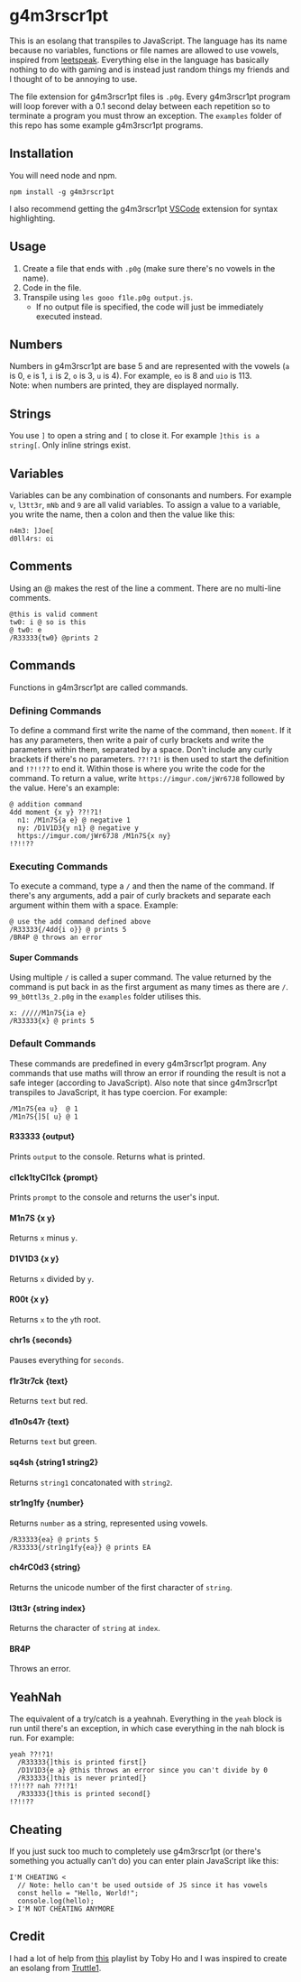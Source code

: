# g4m3rscr1pt

This is an esolang that transpiles to JavaScript. The language has its name because no variables, functions or file names are allowed to use vowels, inspired from [leetspeak](https://en.wikipedia.org/wiki/Leet). Everything else in the language has basically nothing to do with gaming and is instead just random things my friends and I thought of to be annoying to use.

The file extension for g4m3rscr1pt files is `.p0g`. Every g4m3rscr1pt program will loop forever with a 0.1 second delay between each repetition so to terminate a program you must throw an exception. The `examples` folder of this repo has some example g4m3rscr1pt programs.

## Installation

You will need node and npm.

```
npm install -g g4m3rscr1pt
```

I also recommend getting the g4m3rscr1pt [VSCode](https://marketplace.visualstudio.com/items?itemName=kowasaur.g4m3rscr1pt) extension for syntax highlighting.

## Usage

1. Create a file that ends with `.p0g` (make sure there's no vowels in the name).
2. Code in the file.
3. Transpile using `les gooo f1le.p0g output.js`.
   - If no output file is specified, the code will just be immediately executed instead.

## Numbers

Numbers in g4m3rscr1pt are base 5 and are represented with the vowels (`a` is 0, `e` is 1, `i` is 2, `o` is 3, `u` is 4). For example, `eo` is 8 and `uio` is 113.  
Note: when numbers are printed, they are displayed normally.

## Strings

You use `]` to open a string and `[` to close it. For example `]this is a string[`. Only inline strings exist.

## Variables

Variables can be any combination of consonants and numbers. For example `v`, `l3tt3r`, `mNb` and `9` are all valid variables. To assign a value to a variable, you write the name, then a colon and then the value like this:

```
n4m3: ]Joe[
d0ll4rs: oi
```

## Comments

Using an @ makes the rest of the line a comment. There are no multi-line comments.

```
@this is valid comment
tw0: i @ so is this
@ tw0: e
/R33333{tw0} @prints 2
```

## Commands

Functions in g4m3rscr1pt are called commands.

### Defining Commands

To define a command first write the name of the command, then `moment`. If it has any parameters, then write a pair of curly brackets and write the parameters within them, separated by a space. Don't include any curly brackets if there's no parameters. `??!?1!` is then used to start the definition and `!?!!??` to end it. Within those is where you write the code for the command. To return a value, write `https://imgur.com/jWr67J8` followed by the value. Here's an example:

```
@ addition command
4dd moment {x y} ??!?1!
  n1: /M1n7S{a e} @ negative 1
  ny: /D1V1D3{y n1} @ negative y
  https://imgur.com/jWr67J8 /M1n7S{x ny}
!?!!??
```

### Executing Commands

To execute a command, type a `/` and then the name of the command. If there's any arguments, add a pair of curly brackets and separate each argument within them with a space. Example:

```
@ use the add command defined above
/R33333{/4dd{i o}} @ prints 5
/BR4P @ throws an error
```

#### Super Commands

Using multiple `/` is called a super command. The value returned by the command is put back in as the first argument as many times as there are `/`. `99_b0ttl3s_2.p0g` in the `examples` folder utilises this.

```
x: /////M1n7S{ia e}
/R33333{x} @ prints 5
```

### Default Commands

These commands are predefined in every g4m3rscr1pt program. Any commands that use maths will throw an error if rounding the result is not a safe integer (according to JavaScript). Also note that since g4m3rscr1pt transpiles to JavaScript, it has type coercion. For example:

```
/M1n7S{ea u}  @ 1
/M1n7S{]5[ u} @ 1
```

#### R33333 {output}

Prints `output` to the console. Returns what is printed.

#### cl1ck1tyCl1ck {prompt}

Prints `prompt` to the console and returns the user's input.

#### M1n7S {x y}

Returns `x` minus `y`.

#### D1V1D3 {x y}

Returns `x` divided by `y`.

#### R00t {x y}

Returns `x` to the `y`th root.

#### chr1s {seconds}

Pauses everything for `seconds`.

#### f1r3tr7ck {text}

Returns `text` but red.

#### d1n0s47r {text}

Returns `text` but green.

#### sq4sh {string1 string2}

Returns `string1` concatonated with `string2`.

#### str1ng1fy {number}

Returns `number` as a string, represented using vowels.

```
/R33333{ea} @ prints 5
/R33333{/str1ng1fy{ea}} @ prints EA
```

#### ch4rC0d3 {string}

Returns the unicode number of the first character of `string`.

#### l3tt3r {string index}

Returns the character of `string` at `index`.

#### BR4P

Throws an error.

## YeahNah

The equivalent of a try/catch is a yeahnah. Everything in the `yeah` block is run until there's an exception, in which case everything in the nah block is run. For example:

```
yeah ??!?1!
  /R33333{]this is printed first[}
  /D1V1D3{e a} @this throws an error since you can't divide by 0
  /R33333{]this is never printed[}
!?!!?? nah ??!?1!
  /R33333{]this is printed second[}
!?!!??
```

## Cheating

If you just suck too much to completely use g4m3rscr1pt (or there's something you actually can't do) you can enter plain JavaScript like this:

```
I'M CHEATING <
  // Note: hello can't be used outside of JS since it has vowels
  const hello = "Hello, World!";
  console.log(hello);
> I'M NOT CHEATING ANYMORE
```

## Credit

I had a lot of help from [this](https://www.youtube.com/playlist?list=PLSq9OFrD2Q3C_R0VqKNG_yVzIL3JkiUrB) playlist by Toby Ho and I was inspired to create an esolang from [Truttle1](https://www.youtube.com/channel/UCm_dHxrHKK_fmoUgj9YnYqw).
